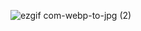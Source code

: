 ![ezgif com-webp-to-jpg (2)](https://user-images.githubusercontent.com/113093191/235860461-bd6dccb6-f4a3-4ca8-bc39-386d9f117633.jpg)
